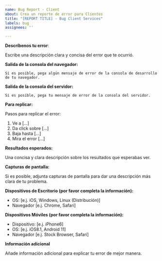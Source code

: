 ```yaml
---
name: Bug Report - Client
about: Crea un reporte de error para Clientes
title: "[REPORT TITLE] - Bug Client Services"
labels: bug
assignees: ''

---
```


**Descríbenos tu error**:

Escribe una descripción clara y concisa del error que te ocurrió.

**Salida de la consola del navegador:**

```shell
Si es posible, pega algún mensaje de error de la consola de desarrollo de tu navegador.
```

**Salida de la consola del servidor:**

```shell
Si es posible, pega tu mensaje de error de la consola del servidor.
```

**Para replicar:**

Pasos para replicar el error:
1. Ve a [...]
2. Da click sobre [...]
3. Baja hasta [...]
4. Mira el error [...]

**Resultados esperados:**

Una concisa y clara descripción sobre los resultados que esperabas ver.

**Capturas de pantalla:**

Si es posible, adjunta capturas de pantalla para dar una descripción más clara de tu problema.

**Dispositivos de Escritorio (por favor completa la información):**

 - OS: [e.j. iOS, Windows, Linux (Distribución)]
 - Navegador [e.j. Chrome, Safari]

**Dispositivos Móviles (por favor completa la información):**

 - Dispositivo: [e.j. iPhone6]
 - OS: [e.j. iOS8.1, Android 11]
 - Navegador [e.j. Stock Browser, Safari]

**Información adicional**

Añade información adicional para explicar tu error de mejor manera.
